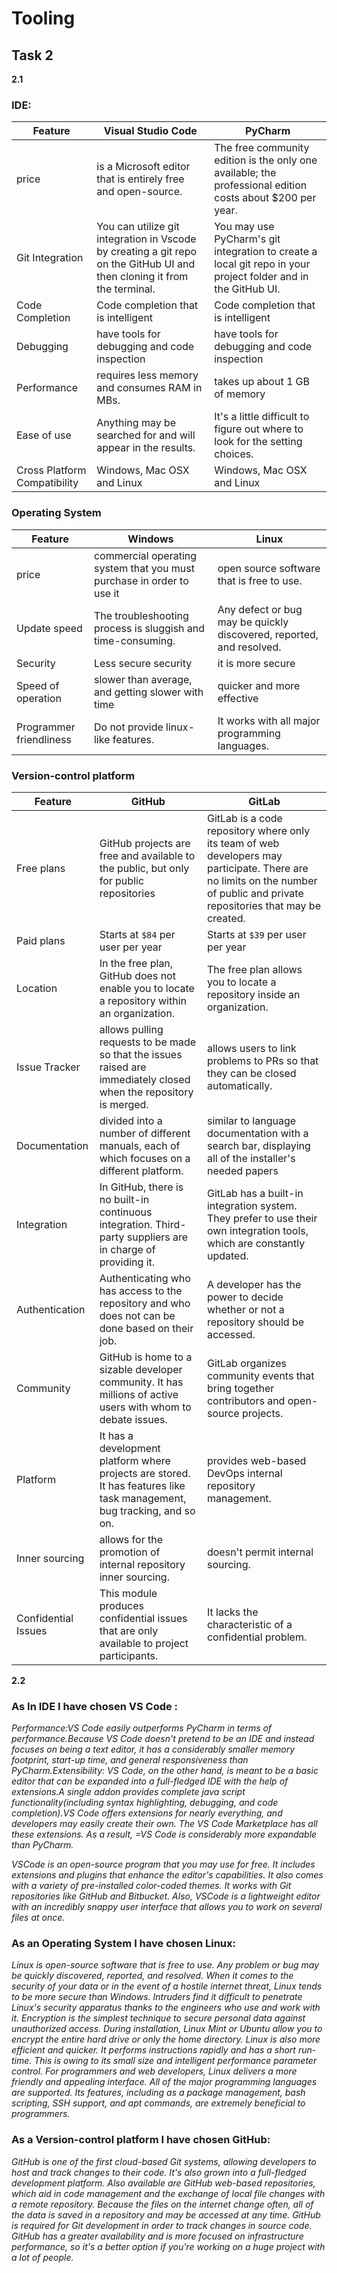 # Tooling

## Task 2
**2.1**

### IDE:
Feature|Visual Studio Code | PyCharm|
|---|------------ | -------------|
|price|is a Microsoft editor that is entirely free and open-source.|The free community edition is the only one available; the professional edition costs about $200 per year.|
|Git Integration|You can utilize git integration in Vscode by creating a git repo on the GitHub UI and then cloning it from the terminal.|You may use PyCharm's git integration to create a local git repo in your project folder and in the GitHub UI.|
|Code Completion|Code completion that is intelligent|Code completion that is intelligent|
|Debugging|have tools for debugging and code inspection|have tools for debugging and code inspection|
|Performance|requires less memory and consumes RAM in MBs.|takes up about 1 GB of memory|
|Ease of use|Anything may be searched for and will appear in the results.|It's a little difficult to figure out where to look for the setting choices.|
|Cross Platform Compatibility|Windows, Mac OSX and Linux|Windows, Mac OSX and Linux|


### Operating System

Feature|Windows | Linux|
|---|------------ | -------------|
|price|commercial operating system that you must purchase in order to use it|open source software that is free to use.|
|Update speed|The troubleshooting process is sluggish and time-consuming.|Any defect or bug may be quickly discovered, reported, and resolved.|
|Security|Less secure security|it is more secure|
|Speed of operation|slower than average, and getting slower with time|quicker and more effective|
|Programmer friendliness|Do not provide linux-like features.|It works with all major programming languages.|


### Version-control platform
Feature|GitHub | GitLab|
|---|------------ | -------------|
|Free plans|GitHub projects are free and available to the public, but only for public repositories |GitLab is a code repository where only its team of web developers may participate. There are no limits on the number of public and private repositories that may be created.|
|Paid plans|Starts at `$84` per user per year|Starts at `$39` per user per year|
|Location|In the free plan, GitHub does not enable you to locate a repository within an organization.|The free plan allows you to locate a repository inside an organization.|
|Issue Tracker|allows pulling requests to be made so that the issues raised are immediately closed when the repository is merged.|allows users to link problems to PRs so that they can be closed automatically.|
|Documentation|divided into a number of different manuals, each of which focuses on a different platform.|similar to language documentation with a search bar, displaying all of the installer's needed papers|
|Integration|In GitHub, there is no built-in continuous integration. Third-party suppliers are in charge of providing it.|GitLab has a built-in integration system. They prefer to use their own integration tools, which are constantly updated.|
|Authentication|Authenticating who has access to the repository and who does not can be done based on their job.|A developer has the power to decide whether or not a repository should be accessed.|
|Community|GitHub is home to a sizable developer community. It has millions of active users with whom to debate issues.|GitLab organizes community events that bring together contributors and open-source projects.|
|Platform|It has a development platform where projects are stored. It has features like task management, bug tracking, and so on.|provides web-based DevOps internal repository management.|
|Inner sourcing|allows for the promotion of internal repository inner sourcing.|doesn't permit internal sourcing.|
|Confidential Issues|This module produces confidential issues that are only available to project participants.|It lacks the characteristic of a confidential problem.|

**2.2**

### As In IDE I have chosen VS Code :

*Performance:VS Code easily outperforms PyCharm in terms of performance.Because VS Code doesn't pretend to be an IDE and instead focuses on being a text editor, it has a considerably smaller memory footprint, start-up time, and general responsiveness than PyCharm.Extensibility: VS Code, on the other hand, is meant to be a basic editor that can be expanded into a full-fledged IDE with the help of extensions.A single addon provides complete java script functionality(including syntax highlighting, debugging, and code completion).VS Code offers extensions for nearly everything, and developers may easily create their own. The VS Code Marketplace has all these extensions. As a result, =VS Code is considerably more expandable than PyCharm.*

*VSCode is an open-source program that you may use for free. It includes extensions and plugins that enhance the editor's capabilities. It also comes with a variety of pre-installed color-coded themes. It works with Git repositories like GitHub and Bitbucket. Also, VSCode is a lightweight editor with an incredibly snappy user interface that allows you to work on several files at once.*

### As an Operating System I have chosen Linux:
*Linux is open-source software that is free to use. Any problem or bug may be quickly discovered, reported, and resolved. When it comes to the security of your data or in the event of a hostile internet threat, Linux tends to be more secure than Windows. Intruders find it difficult to penetrate Linux's security apparatus thanks to the engineers who use and work with it. Encryption is the simplest technique to secure personal data against unauthorized access. During installation, Linux Mint or Ubuntu allow you to encrypt the entire hard drive or only the home directory. Linux is also more efficient and quicker. It performs instructions rapidly and has a short run-time. This is owing to its small size and intelligent performance parameter control. For programmers and web developers, Linux delivers a more friendly and appealing interface. All of the major programming languages are supported. Its features, including as a package management, bash scripting, SSH support, and apt commands, are extremely beneficial to programmers.*

### As a Version-control platform I have chosen GitHub:
*GitHub is one of the first cloud-based Git systems, allowing developers to host and track changes to their code. It's also grown into a full-fledged development platform. Also available are GitHub web-based repositories, which aid in code management and the exchange of local file changes with a remote repository. Because the files on the internet change often, all of the data is saved in a repository and may be accessed at any time. GitHub is required for Git development in order to track changes in source code. GitHub has a greater availability and is more focused on infrastructure performance, so it's a better option if you're working on a huge project with a lot of people.*


